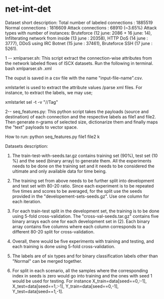 # net-int-det
Dataset short description:
Total number of labeled connections : 1885519
Normal connections : 1816609
Attack connections : 68910 (~3.65%)
Attack types with number of instances: Bruteforce (12 june: 2086 + 16 june: 14), Infilterating network from inside (13 june : 20358), HTTP DoS (14 june : 3777), DDoS using IRC Botnet (15 june : 37461), Bruteforce SSH (17 june : 5261). 

1 -- xmlparser.sh: This script extract the connection-wise attributes from the network labeled flows of ISCX datasets.
Run the following in terminal. 
bash xmlparser.sh <file-name>.xml 

The ouput is saved in a csv file with the name "input-file-name".csv. 

xmlstarlet is used to extract the attribute values /parse xml files. For instance, to extract the labels, we may use;

xmlstarlet sel -t -v "//Tag" 

2-- seq_features.py: This python script takes the payloads (source and destination) of each connection and the respective labels as file1 and file2. Then generate n-grams of selected size, dictionarize them and finally maps the "text" payloads to vector space. 

How to run:
python seq_features.py file1 file2 k

Datasets description:

1. The train-test-with-seeds.tar.gz contains training set (90%), test set (10 %) and the seed (binary array) to generate them. All the experiments needs to be done on the training set and it needs to be considered the ultimate and only available data for time being.

2. The training set from above needs to be further split into development and test set with 80-20 ratio. Since each experiment is to be repeated five times and scores to be averaged, for the split use the seeds provided in the "developement-sets-seeds.gz". Use one column for each iteration.

3. For each train-test split in the development set, the training is to be done using 5-fold cross-validation. The "cross-val-seeds.tar.gz" contains five binary arrays each one for each development set in (2). Each binary array contains five columns where each column corresponds to a different 80-20 split for cross-validation.

4. Overall, there would be five experiments with training and testing, and each training is done using 5-fold cross-validation.

5. The labels are of six types and for binary classification labels other than "Normal" can be merged together.

6. For split in each scenario, all the samples where the corresponding index in seeds is zero would go into training and the ones with seed 1 would be used for testing.
For instance X_train=data[seed==0,:-1], X_test=data[seed==1,:-1], Y_train=data[seed==0,-1], Y_test=data[seed==1,-1].
